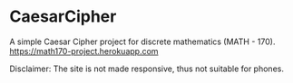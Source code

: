 # CaesarCipher

A simple Caesar Cipher project for discrete mathematics (MATH - 170).
https://math170-project.herokuapp.com

Disclaimer: The site is not made responsive, thus not suitable for phones.
